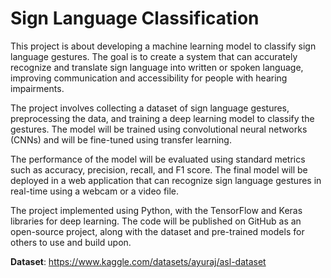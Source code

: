 # Sign Language Classification

This project is about developing a machine learning model to classify sign language gestures. The goal is to create a system that can accurately recognize and translate sign language into written or spoken language, improving communication and accessibility for people with hearing impairments.

The project involves collecting a dataset of sign language gestures, preprocessing the data, and training a deep learning model to classify the gestures. The model will be trained using convolutional neural networks (CNNs) and will be fine-tuned using transfer learning.

The performance of the model will be evaluated using standard metrics such as accuracy, precision, recall, and F1 score. The final model will be deployed in a web application that can recognize sign language gestures in real-time using a webcam or a video file.

The project implemented using Python, with the TensorFlow and Keras libraries for deep learning. The code will be published on GitHub as an open-source project, along with the dataset and pre-trained models for others to use and build upon.


**Dataset**: https://www.kaggle.com/datasets/ayuraj/asl-dataset
